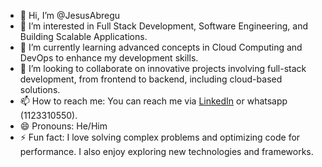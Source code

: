 - 👋 Hi, I’m @JesusAbregu
- 👀 I’m interested in Full Stack Development, Software Engineering, and Building Scalable Applications.
- 🌱 I’m currently learning advanced concepts in Cloud Computing and DevOps to enhance my development skills.
- 💞️ I’m looking to collaborate on innovative projects involving full-stack development, from frontend to backend, including cloud-based solutions.
- 📫 How to reach me: You can reach me via [LinkedIn](https://www.linkedin.com/in/abjesus) or whatsapp (1123310550).
- 😄 Pronouns: He/Him
- ⚡ Fun fact: I love solving complex problems and optimizing code for performance. I also enjoy exploring new technologies and frameworks.

<!---
JesusAbregu/JesusAbregu is a ✨ special ✨ repository because its `README.md` (this file) appears on your GitHub profile.
You can click the Preview link to take a look at your changes.
--->

